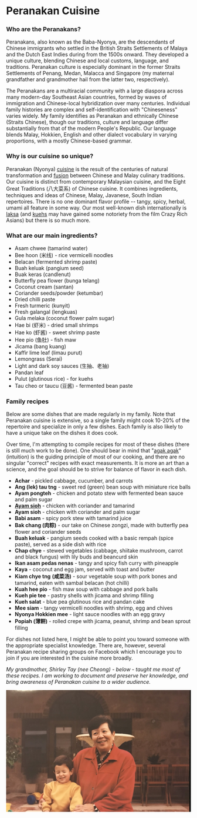 # Peranakan Cuisine

### Who are the Peranakans?

Peranakans, also known as the Baba-Nyonya, are the descendants of Chinese immigrants who settled in the British Straits Settlements of Malaya and the Dutch East Indies during from the 1500s onward. They developed a unique culture, blending Chinese and local customs, language, and traditions. Peranakan culture is especially dominant in the former Straits Settlements of Penang, Medan, Malacca and Singapore (my maternal grandfather and grandmother hail from the latter two, respectively).

The Peranakans are a multiracial community with a large diaspora across many modern-day Southeast Asian countries, formed by waves of immigration and Chinese-local hybridization over many centuries. Individual family histories are complex and self-identification with "Chineseness" varies widely. My family identifies as Peranakan and ethnically Chinese (Straits Chinese), though our traditions, culture and language differ substantially from that of the modern People's Republic. Our language blends Malay, Hokkien, English and other dialect vocabulary in varying proportions, with a mostly Chinese-based grammar.

### Why is our cuisine so unique?

Peranakan (Nyonya) [cuisine](https://www.cnn.com/travel/article/peranakan-nyonya-food-intl-hnk/index.html) is the result of the centuries of natural transformation and [fusion]() between Chinese and Malay culinary traditions. Our cuisine is distinct from contemporary Malaysian cuisine, and the Eight Great Traditions (八大菜系) of Chinese cuisine. It combines ingredients, techniques and ideas of Chinese, Malay, Javanese, South Indian repertoires. There is no one dominant flavor profile -- tangy, spicy, herbal, umami all feature in some way. Our most well-known dish internationally is [laksa](https://www.scmp.com/magazines/style/travel-food/article/3021158/singapore-laksa-vs-nyonya-laksa-which-original-and-how) (and [kuehs](https://johorkaki.blogspot.com/2021/05/history-origins-of-different-types-of.html) may have gained some notoriety from the film Crazy Rich Asians) but there is so much more.

### What are our main ingredients?

* Asam chwee (tamarind water)
* Bee hoon (米线) - rice vermicelli noodles 
* Belacan (fermented shrimp paste)
* Buah keluak (pangium seed)
* Buak keras (candlenut)
* Butterfly pea flower (bunga telang)
* Coconut cream (santan)
* Coriander seeds/powder (ketumbar)
* Dried chilli paste
* Fresh turmeric (kunyit)
* Fresh galangal (lengkuas)
* Gula melaka (coconut flower palm sugar)
* Hae bi (虾米) - dried small shrimps
* Hae ko (虾酱) - sweet shrimp paste
* Hee pio (鱼肚) - fish maw
* Jicama (bang kuang) 
* Kaffir lime leaf (limau purut)
* Lemongrass (Serai)
* Light and dark soy sauces (生抽、老抽)
* Pandan leaf 
* Pulut (glutinous rice) - for kuehs
* Tau cheo or taucu (豆酱) - fermented bean paste

### Family recipes

Below are some dishes that are made regularly in my family. Note that Peranakan cuisine is extensive, so a single family might cook 10-20% of the repertoire and specialize in only a few dishes. Each family is also likely to have a unique take on the dishes it does cook. 

Over time, I'm attempting to compile recipes for most of these dishes (there is still much work to be done). One should bear in mind that "[agak agak](https://medium.com/inaclaypot/agak-agak-51c65d459a6e)" (intuition) is the guiding principle of most of our cooking, and there are no singular "correct" recipes with exact measurements. It is more an art than a science, and the goal should be to strive for balance of flavor in each dish. 

* **Achar** - pickled cabbage, cucumber, and carrots
* **Ang (lek) tau tng** - sweet red (green) bean soup with miniature rice balls
* **Ayam pongteh** - chicken and potato stew with fermented bean sauce and palm sugar
* **[Ayam sioh](recipes/ayam-sioh.md)** - chicken with coriander and tamarind
* **Ayam sioh** - chicken with coriander and palm sugar
* **Babi asam** - spicy pork stew with tamarind juice 
* **Bak chang (肉粽)** - our take on Chinese zongzi, made with butterfly pea flower and coriander seeds
* **Buah keluak** - pangium seeds cooked with a basic rempah (spice paste), served as a side dish with rice
* **Chap chye** - stewed vegetables (cabbage, shiitake mushroom, carrot and black fungus) with lily buds and beancurd skin
* **Ikan asam pedas nenas** - tangy and spicy fish curry with pineapple
* **Kaya** - coconut and egg jam, served with toast and butter
* **Kiam chye tng** **(咸菜汤)** - sour vegetable soup with pork bones and tamarind, eaten with sambal belacan (hot chilli)
* **Kuah hee pio** - fish maw soup with cabbage and pork balls 
* **Kueh pie tee** - pastry shells with jicama and shrimp filling
* **Kueh salat** - blue pea glutinous rice and pandan cake
* **Mee siam** - tangy vermicelli noodles with shrimp, egg and chives
* **Nyonya Hokkien mee** - light sauce noodles with an egg gravy
* **Popiah (薄餅)** - rolled crepe with jicama, peanut, shrimp and bean sprout filling

For dishes not listed here, I might be able to point you toward someone with the appropriate specialist knowledge. There are, however, several Peranakan recipe sharing groups on Facebook which I encourage you to join if you are interested in the cuisine more broadly.

*My grandmother, Shirley Tay (nee Cheong) - below - taught me most of these recipes. I am working to document and preserve her knowledge, and bring awareness of Peranakan cuisine to a wider audience.*

![mama](pages-assets/img/mama.jpeg)




